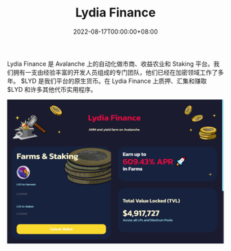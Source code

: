 ﻿---
title: "Lydia Finance"
description: "雪崩上的快乐农作"
date: 2022-08-17T00:00:00+08:00
lastmod: 2022-08-17T00:00:00+08:00
draft: false
authors: ["boogArno"]
featuredImage: "lydia-finance.png"
tags: ["DeFi","Lydia Finance"]
categories: ["nfts"]
nfts: ["DeFi"]
blockchain: "Avalanche"
website: "https://www.lydia.finance/"
twitter: "https://twitter.com/LydiaFinance"
discord: "http://discord.gg/5sBmmVFSqk"
telegram: "https://t.me/LydiaFinance"
github: ""
youtube: ""
twitch: ""
facebook: ""
instagram: ""
reddit: ""
medium: ""
steam: ""
gitbook: ""
googleplay: ""
appstore: ""
status: "Live"
weight: 
lightgallery: true
toc: true
pinned: false
recommend: false
recommend1: false
---
Lydia Finance 是 Avalanche 上的自动化做市商、收益农业和 Staking 平台。我们拥有一支由经验丰富的开发人员组成的专门团队，他们已经在加密领域工作了多年。 $LYD 是我们平台的原生货币。在 Lydia Finance 上质押、汇集和赚取 $LYD 和许多其他代币实用程序。

![lydiafinance-dapp-defi-avalanche-image1_87cad5a92766dc6f7e7c87ee29efcb1d](lydiafinance-dapp-defi-avalanche-image1_87cad5a92766dc6f7e7c87ee29efcb1d.png)